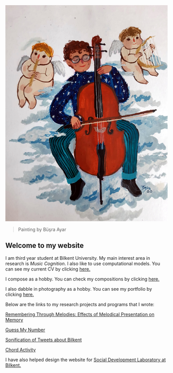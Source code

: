 ![Profile logo](/docs/assets/IMG_9974.jpg)
> Painting by Büşra Ayar

## Welcome to my website 


I am third year student at Bilkent University. My main interest area in research is _Music Cognition_. I also like to use computational models. You can see my current CV by clicking [here.](https://ardaarslanbakan.github.io/personal-website/cv/) 

I compose as a hobby. You can check my compositions by clicking [here.](https://soundcloud.com/arda-arslanbakan-493046169?utm_source=clipboard&utm_medium=text&utm_campaign=social_sharing)

I also dabble in photography as a hobby. You can see my portfolio by clicking [here.](https://ardaarslanbakan.myportfolio.com)

Below are the links to my research projects and programs that I wrote:

[Remembering Through Melodies: Effects of Melodical Presentation on Memory](https://ardaarslanbakan.github.io/personal-website/project/)

[Guess My Number](https://ardaarslanbakan.github.io/personal-website/guess_my_number/)

[Sonification of Tweets about Bilkent](https://ardaarslanbakan.github.io/personal-website/Sonification/)

[Chord Activity](https://ardaarslanbakan.github.io/personal-website/chord-activity/)

I have also helped design the website for [Social Development Laboratory at Bilkent.](http://secilgonultas.bilkent.edu.tr/)







